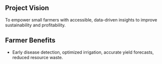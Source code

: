 ## Project Vision
To empower small farmers with accessible, data-driven insights to improve sustainability and profitability.
## Farmer Benefits
- Early disease detection, optimized irrigation, accurate yield forecasts, reduced resource waste.
